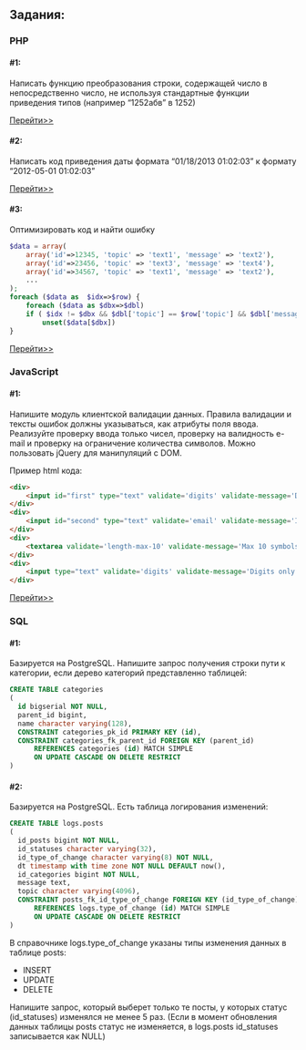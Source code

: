 ## Задания:

### PHP

#### #1:

Написать функцию преобразования строки, содержащей число в непосредственно число, не используя стандартные функции приведения типов (например “1252абв” в 1252)

[Перейти>>](https://github.com/nedzelskiy/job-interview/tree/master/many/php/%231)

#### #2:

Написать код приведения даты формата “01/18/2013 01:02:03” к формату “2012-05-01 01:02:03”

[Перейти>>](https://github.com/nedzelskiy/job-interview/tree/master/many/php/%232)

#### #3:

Оптимизировать код и найти ошибку

```php
$data = array(
    array('id'=>12345, 'topic' => 'text1', 'message' => 'text2'),
    array('id'=>23456, 'topic' => 'text3', 'message' => 'text4'),
    array('id'=>34567, 'topic' => 'text1', 'message' => 'text2'),
    ...
);
foreach ($data as  $idx=>$row) {
    foreach ($data as $dbx=>$dbl)
	if ( $idx != $dbx && $dbl['topic'] == $row['topic'] && $dbl['message'] == $row['message'] )
	    unset($data[$dbx])
}
```

[Перейти>>](https://github.com/nedzelskiy/job-interview/tree/master/many/php/%233)

### JavaScript

#### #1:

Напишите модуль клиентской валидации данных. Правила валидации и тексты ошибок должны указываться, как атрибуты поля ввода. Реализуйте проверку ввода только чисел, проверку на валидность e-mail и проверку на ограничение количества символов. Можно пользовать jQuery для манипуляций с DOM.

Пример html кода:

```html
<div>
    <input id="first" type="text" validate='digits' validate-message='Digits only'>
</div>
<div>
    <input id="second" type="text" validate='email' validate-message='Invalid email'>
</div>
<div>
    <textarea validate='length-max-10' validate-message='Max 10 symbols'></textarea>
</div>
<div>
    <input type="text" validate='digits' validate-message='Digits only'>
</div>
```
[Перейти>>](https://github.com/nedzelskiy/job-interview/tree/master/many/js/%231)

### SQL

#### #1:

Базируется на PostgreSQL. Напишите запрос получения строки пути к категории, если дерево категорий представленно таблицей:

```sql
CREATE TABLE categories
(
  id bigserial NOT NULL,
  parent_id bigint,
  name character varying(128),
  CONSTRAINT categories_pk_id PRIMARY KEY (id),
  CONSTRAINT categories_fk_parent_id FOREIGN KEY (parent_id)
      REFERENCES categories (id) MATCH SIMPLE
      ON UPDATE CASCADE ON DELETE RESTRICT
)
```
#### #2:

Базируется на PostgreSQL. Есть таблица логирования изменений:

```sql
CREATE TABLE logs.posts
(
  id_posts bigint NOT NULL,
  id_statuses character varying(32),
  id_type_of_change character varying(8) NOT NULL,
  dt timestamp with time zone NOT NULL DEFAULT now(),
  id_categories bigint NOT NULL,
  message text,
  topic character varying(4096),
  CONSTRAINT posts_fk_id_type_of_change FOREIGN KEY (id_type_of_change)
      REFERENCES logs.type_of_change (id) MATCH SIMPLE
      ON UPDATE CASCADE ON DELETE RESTRICT
)
```

В справочнике logs.type_of_change указаны типы изменения данных в таблице posts:
- INSERT
- UPDATE
- DELETE

Напишите запрос, который выберет только те посты, у которых статус (id_statuses) изменялся не менее 5 раз. (Если в момент обновления данных таблицы posts статус не изменяется, в logs.posts id_statuses записывается как NULL)
